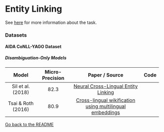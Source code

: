 # Entity Linking

See [here](../english/entity_linking.md) for more information about the task.

### Datasets

#### AIDA CoNLL-YAGO Dataset

##### Disambiguation-Only Models

|  Model | Micro-Precision | Paper / Source | Code | 
| :-------------: | :-----:| :----: | :----: |
| Sil et al. (2018) | 82.3 | [Neural Cross-Lingual Entity Linking](https://www.aaai.org/ocs/index.php/AAAI/AAAI18/paper/view/16501/16101) | |
| Tsai & Roth (2016) | 80.9 | [Cross-lingual wikification using multilingual embeddings](http://cogcomp.org/papers/TsaiRo16b.pdf) | |

[Go back to the README](../README.md)
